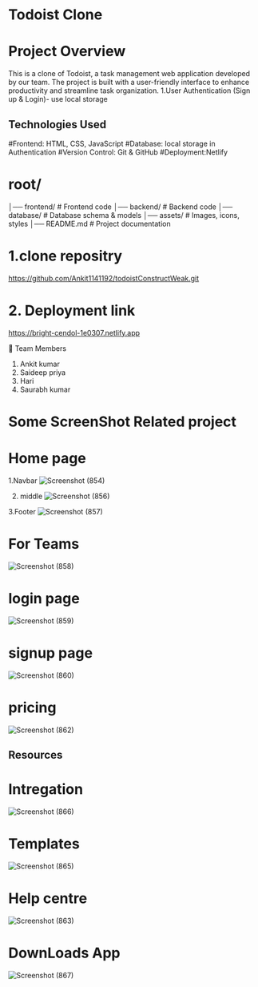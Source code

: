 # Todoist Clone
# Project Overview
This is a clone of Todoist, a task management web application developed by our team. The project is built with a user-friendly interface to enhance productivity and streamline task organization.
1.User Authentication (Sign up & Login)- use local storage
##  Technologies Used 
#Frontend: HTML, CSS, JavaScript
#Database: local storage in Authentication
#Version Control: Git & GitHub
#Deployment:Netlify

# root/
│── frontend/          # Frontend code
│── backend/           # Backend code
│── database/          # Database schema & models
│── assets/            # Images, icons, styles
│── README.md          # Project documentation

# 1.clone repositry 
https://github.com/Ankit1141192/todoistConstructWeak.git
# 2. Deployment link
https://bright-cendol-1e0307.netlify.app

👥 Team Members
 1. Ankit kumar
 2. Saideep priya
 3. Hari
 4. Saurabh kumar

# Some ScreenShot Related project
# Home page
1.Navbar
![Screenshot (854)](https://github.com/user-attachments/assets/76c05e33-4438-4a56-b90e-f97b58e69ec3)

2. middle
![Screenshot (856)](https://github.com/user-attachments/assets/445868f0-3f79-4068-8c2c-1c9d4d1c7f28)

3.Footer
![Screenshot (857)](https://github.com/user-attachments/assets/642c810a-4eb8-4377-84ed-1dd18934c626)

# For Teams
![Screenshot (858)](https://github.com/user-attachments/assets/dec831a4-3e3b-49dc-9f25-e5e420d3686a)

# login page
![Screenshot (859)](https://github.com/user-attachments/assets/39f10e3d-ed40-4c26-9c36-a13d65e2bfd3)

# signup page
![Screenshot (860)](https://github.com/user-attachments/assets/32ccbeec-bcfc-47dc-9abc-4047911f0619)

# pricing
![Screenshot (862)](https://github.com/user-attachments/assets/2798ddfe-71f3-4432-9a42-c6868ebfee29)

## Resources
# Intregation
![Screenshot (866)](https://github.com/user-attachments/assets/4404d126-f7a1-4496-9d64-04af9d6e8154)

# Templates
![Screenshot (865)](https://github.com/user-attachments/assets/63d21845-64ed-4458-95fe-a068d585454a)

# Help centre
![Screenshot (863)](https://github.com/user-attachments/assets/4fb3a6ff-bf7a-42c0-80a0-caf20844de21)

# DownLoads App
![Screenshot (867)](https://github.com/user-attachments/assets/b615a268-c36a-4aca-b764-81a37f847ffd)
